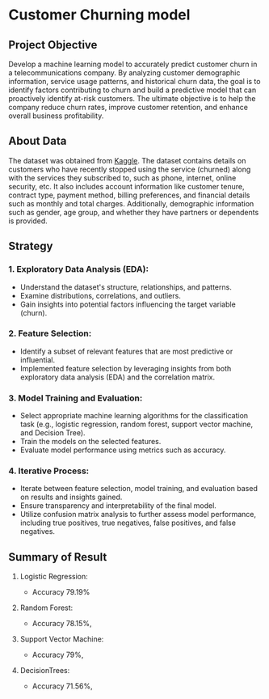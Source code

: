 # Customer Churning model

## Project Objective
Develop a machine learning model to accurately predict customer churn in a telecommunications company. By analyzing customer demographic information, service usage patterns, and historical churn data, the goal is to identify factors contributing to churn and build a predictive model that can proactively identify at-risk customers. The ultimate objective is to help the company reduce churn rates, improve customer retention, and enhance overall business profitability.

## About Data
The dataset was obtained from [Kaggle](https://www.kaggle.com/datasets/blastchar/telco-customer-churn). The dataset contains details on customers who have recently stopped using the service (churned) along with the services they subscribed to, such as phone, internet, online security, etc. It also includes account information like customer tenure, contract type, payment method, billing preferences, and financial details such as monthly and total charges. Additionally, demographic information such as gender, age group, and whether they have partners or dependents is provided.

## Strategy
### 1. Exploratory Data Analysis (EDA):
- Understand the dataset's structure, relationships, and patterns.
- Examine distributions, correlations, and outliers.
- Gain insights into potential factors influencing the target variable (churn).

### 2. Feature Selection:
- Identify a subset of relevant features that are most predictive or influential.
- Implemented feature selection by leveraging insights from both exploratory data analysis (EDA) and the correlation matrix.

### 3. Model Training and Evaluation:
- Select appropriate machine learning algorithms for the classification task (e.g., logistic regression, random forest, support vector machine, and Decision Tree).
- Train the models on the selected features.
- Evaluate model performance using metrics such as accuracy.

### 4. Iterative Process:
- Iterate between feature selection, model training, and evaluation based on results and insights gained.
- Ensure transparency and interpretability of the final model.
- Utilize confusion matrix analysis to further assess model performance, including true positives, true negatives, false positives, and false negatives.


## Summary of Result
1. Logistic Regression:  
    - Accuracy 79.19%
  
2. Random Forest:  
    - Accuracy 78.15%,

3. Support Vector Machine:  
    - Accuracy 79%,

4. DecisionTrees:
    - Accuracy 71.56%,
  
